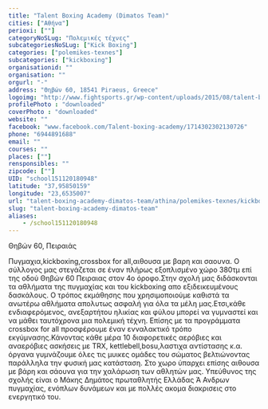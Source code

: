 ```yaml
---
title: "Talent Boxing Academy (Dimatos Team)"
cities: ["Αθήνα"]
perioxi: [""]
categoryNoSLug: "Πολεμικές τέχνες"
subcategoriesNoSLug: ["Kick Boxing"]
categories: ["polemikes-texnes"]
subcategories: ["kickboxing"]
organisationid: ""
organisation: ""
orgurl: "-"
address: "Θηβών 60, 18541 Piraeus, Greece"
logoimg: "http://www.fightsports.gr/wp-content/uploads/2015/08/talent-boxing-academy-new-logo.jpg"
profilePhoto : "downloaded"
coverPhoto : "downloaded"
website: ""
facebook: "www.facebook.com/Talent-boxing-academy/1714302302130726"
phone: "6944891688"
email: ""
courses: ""
places: [""]
rensponsibles: ""
zipcode: [""]
UID: "school151120180948"
latitude: "37,95850159"
longitude: "23,6535007"
url: "talent-boxing-academy-dimatos-team/athina/polemikes-texnes/kickboxing"
slug: "talent-boxing-academy-dimatos-team"
aliases:
    - /school151120180948
---
```



Θηβών 60, Πειραιάς

Πυγμαχια,kickboxing,crossbox for all,αιθουσα με βαρη και σαουνα. Ο σύλλογος μας στεγάζεται σε έναν πλήρως εξοπλισμένο χώρο 380τμ επί της οδού Θηβών 60 Πειραιας στον 4ο όροφο.Στην σχολή μας διδάσκονται τα αθλήματα της πυγμαχίας και του kickboxing απο εξιδεικευμένους δασκάλους. Ο τρόπος εκμάθησης που χρησιμοποιούμε καθιστά τα ανωτέρω αθλήματα απολυτως ασφαλή για όλα τα μέλη μας.Ετσι,κάθε ενδιαφερόμενος, ανεξαρτήτου ηλικίας και φύλου μπορεί να γυμναστεί και να μάθει ταυτόχρονα μια πολεμική τέχνη. Επίσης με τα προγράμματα crossbox for all προσφέρουμε έναν ενναλακτικό τρόπο εκγύμνασης.Κάνοντας κάθε μέρα 10 διαφορετικές αερόβιες και αναερόβιες ασκήσεις με TRX, kettlebell,bosu,λαστιχα αντίστασης κ.α. όργανα γυμνάζουμε όλες τις μυικες ομάδες του σώματος βελτιώνοντας παράλληλα την φυσική μας κατάσταση. Στο χωρο ύπαρχει επίσης αιθουσα με βάρη και σάουνα για την χαλάρωση των αθλητών μας. Υπεύθυνος της σχολής είναι ο Μάκης Δημάτος πρωταθλητής Ελλάδας Ά Ανδρων πυγμαχίας, ενόπλων δυνάμεων και με πολλές ακομα διακρισεις στο ενεργητικό του.